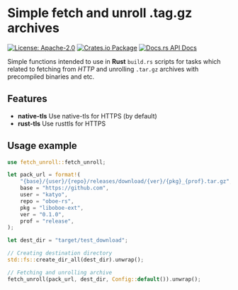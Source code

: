 # Simple fetch and unroll .tag.gz archives

[![License: Apache-2.0](https://img.shields.io/badge/License-Apache--2.0-brightgreen.svg)](https://opensource.org/licenses/Apache-2.0)
[![Crates.io Package](https://img.shields.io/crates/v/fetch_unroll.svg?style=popout)](https://crates.io/crates/fetch_unroll)
[![Docs.rs API Docs](https://docs.rs/fetch_unroll/badge.svg)](https://docs.rs/fetch_unroll)

Simple functions intended to use in __Rust__ `build.rs` scripts for tasks which related to fetching from _HTTP_ and unrolling `.tar.gz` archives with precompiled binaries and etc.

## Features

* __native-tls__ Use native-tls for HTTPS (by default)
* __rust-tls__ Use rusttls for HTTPS

## Usage example

```rust
use fetch_unroll::fetch_unroll;

let pack_url = format!(
    "{base}/{user}/{repo}/releases/download/{ver}/{pkg}_{prof}.tar.gz",
    base = "https://github.com",
    user = "katyo",
    repo = "oboe-rs",
    pkg = "liboboe-ext",
    ver = "0.1.0",
    prof = "release",
);

let dest_dir = "target/test_download";

// Creating destination directory
std::fs::create_dir_all(dest_dir).unwrap();

// Fetching and unrolling archive
fetch_unroll(pack_url, dest_dir, Config::default()).unwrap();
```
